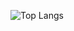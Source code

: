 ![Top Langs](https://github-readme-stats.vercel.app/api/top-langs/?username=Xavier7071&layout=compact)
